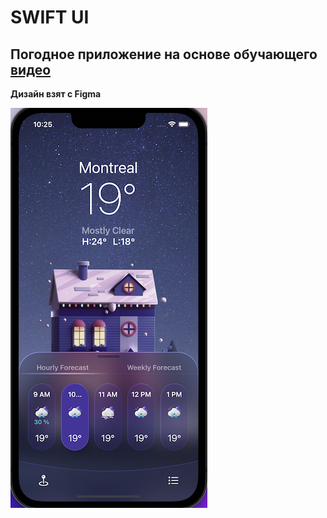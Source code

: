 # SWIFT UI

## Погодное приложение на основе обучающего [видео](https://www.youtube.com/watch?v=b8sP7AS0CAY)
**Дизайн взят с Figma**

![Photo](img/weather.png?raw=true "weather")
